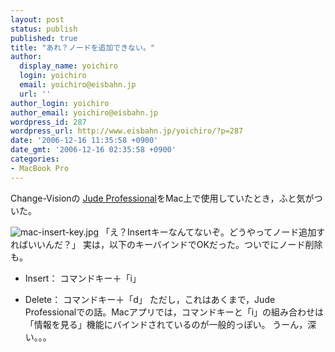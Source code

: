 ```yaml
---
layout: post
status: publish
published: true
title: "あれ？ノードを追加できない。"
author:
  display_name: yoichiro
  login: yoichiro
  email: yoichiro@eisbahn.jp
  url: ''
author_login: yoichiro
author_email: yoichiro@eisbahn.jp
wordpress_id: 287
wordpress_url: http://www.eisbahn.jp/yoichiro/?p=287
date: '2006-12-16 11:35:58 +0900'
date_gmt: '2006-12-16 02:35:58 +0900'
categories:
- MacBook Pro
---
```


Change-Visionの
[Jude Professional](http://jude.change-vision.com/jude-web/index.html)をMac上で使用していたとき，ふと気がついた。

![mac-insert-key.jpg](http://www.eisbahn.jp/yoichiro/images/mac-insert-key.jpg)
「え？Insertキーなんてないぞ。どうやってノード追加すればいいんだ？」
実は，以下のキーバインドでOKだった。ついでにノード削除も。

* Insert： コマンドキー＋「i」

* Delete： コマンドキー＋「d」
ただし，これはあくまで，Jude Professionalでの話。Macアプリでは，コマンドキーと「i」の組み合わせは「情報を見る」機能にバインドされているのが一般的っぽい。
うーん，深い。。。
